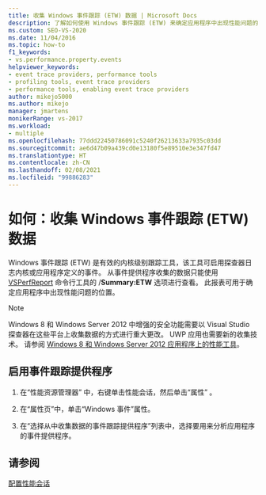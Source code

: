 ```yaml
---
title: 收集 Windows 事件跟踪 (ETW) 数据 | Microsoft Docs
description: 了解如何使用 Windows 事件跟踪 (ETW) 来确定应用程序中出现性能问题的位置。 可以通过 VSPerfReport.exe 查看数据。
ms.custom: SEO-VS-2020
ms.date: 11/04/2016
ms.topic: how-to
f1_keywords:
- vs.performance.property.events
helpviewer_keywords:
- event trace providers, performance tools
- profiling tools, event trace providers
- performance tools, enabling event trace providers
author: mikejo5000
ms.author: mikejo
manager: jmartens
monikerRange: vs-2017
ms.workload:
- multiple
ms.openlocfilehash: 77ddd22450786091c5240f26213633a7935c03dd
ms.sourcegitcommit: ae6d47b09a439cd0e13180f5e89510e3e347fd47
ms.translationtype: HT
ms.contentlocale: zh-CN
ms.lasthandoff: 02/08/2021
ms.locfileid: "99886283"
---
```

# <a name="how-to-collect-event-tracing-for-windows-etw-data"></a>如何：收集 Windows 事件跟踪 (ETW) 数据

Windows 事件跟踪 (ETW) 是有效的内核级别跟踪工具，该工具可启用探查器日志内核或应用程序定义的事件。 从事件提供程序收集的数据只能使用 [VSPerfReport](../profiling/vsperfreport.md) 命令行工具的 /**Summary:ETW** 选项进行查看。 此报表可用于确定应用程序中出现性能问题的位置。

> [!NOTE]
> Windows 8 和 Windows Server 2012 中增强的安全功能需要以 Visual Studio 探查器在这些平台上收集数据的方式进行重大更改。 UWP 应用也需要新的收集技术。 请参阅 [Windows 8 和 Windows Server 2012 应用程序上的性能工具](../profiling/performance-tools-on-windows-8-and-windows-server-2012-applications.md)。

## <a name="to-enable-event-trace-providers"></a>启用事件跟踪提供程序

1. 在“性能资源管理器” 中，右键单击性能会话，然后单击“属性” 。

2. 在“属性页”中，单击“Windows 事件”属性。

3. 在“选择从中收集数据的事件跟踪提供程序”列表中，选择要用来分析应用程序的事件提供程序。

## <a name="see-also"></a>请参阅

[配置性能会话](../profiling/configuring-performance-sessions.md)
